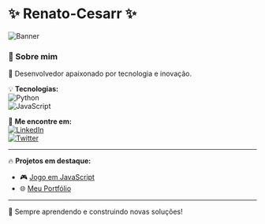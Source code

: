 # ✨ Renato-Cesarr ✨  

![Banner](https://media.giphy.com/media/xT0xeJpnrWC4XWblEk/giphy.gif)  

### 🌟 Sobre mim  
🚀 Desenvolvedor apaixonado por tecnologia e inovação.  

💡 **Tecnologias:**  
![Python](https://img.shields.io/badge/Python-3776AB?style=for-the-badge&logo=python&logoColor=white)  
![JavaScript](https://img.shields.io/badge/JavaScript-F7DF1E?style=for-the-badge&logo=javascript&logoColor=black)  

🔗 **Me encontre em:**  
[![LinkedIn](https://img.shields.io/badge/LinkedIn-0077B5?style=for-the-badge&logo=linkedin&logoColor=white)](https://linkedin.com/in/seu-perfil)  
[![Twitter](https://img.shields.io/badge/Twitter-1DA1F2?style=for-the-badge&logo=twitter&logoColor=white)](https://twitter.com/seu-perfil)  

---
🔥 **Projetos em destaque:**  
- 🎮 [Jogo em JavaScript](https://github.com/seu-projeto-jogo)  
- 🌐 [Meu Portfólio](https://meusite.com)  

---
🚀 Sempre aprendendo e construindo novas soluções!  
